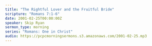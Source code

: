 ```yaml
---
title: "The Rightful Lover and the Fruitful Bride"
scripture: "Romans 7:1-6"
date: 2001-02-25T00:00:00Z
speaker: Skip Ryan
sermon_type: morning
series: "Romans: One in Christ"
audio: https://pcpcmorningsermons.s3.amazonaws.com/2001-02-25.mp3 
---
```



